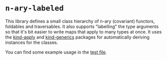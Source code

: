 # `n-ary-labeled`

This library defines a small class hierarchy of n-ary (covariant) functors,
foldables and traversables. It also supports "labelling" the type arguments so
that it's bit easier to write maps that apply to many types at once. It uses the
[kind-apply](https://hackage.haskell.org/package/kind-apply) and
[kind-generics](https://hackage.haskell.org/package/kind-generics) packages for
automatically deriving instances for the classes.

You can find some example usage in the [test file](test/Main.hs).
